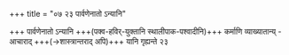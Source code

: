 +++
title = "०७ २३ पार्वणेनातो ऽन्यानि"

+++
पार्वणेनातो ऽन्यानि +++(पक्व-हविर्-युक्तानि स्थालीपाक-पश्वादीनि)+++ कर्माणि व्याख्यातान्य्  - आचाराद् +++(→शास्त्रान्तराद् अपि)+++ यानि गृह्यन्ते २३
